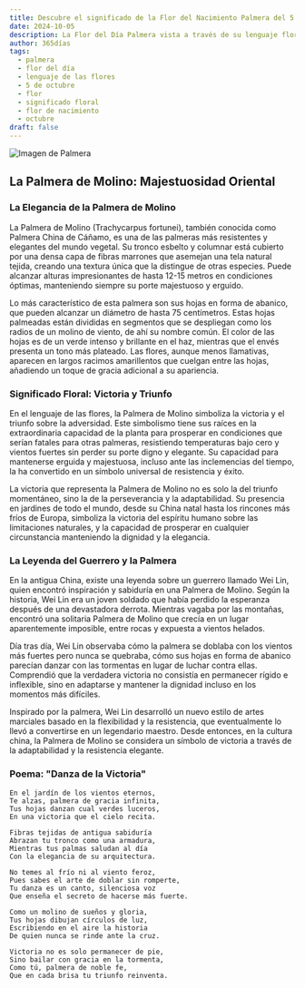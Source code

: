```yaml
---
title: Descubre el significado de la Flor del Nacimiento Palmera del 5 de octubre
date: 2024-10-05
description: La Flor del Día Palmera vista a través de su lenguaje floral e historias
author: 365días
tags:
  - palmera
  - flor del día
  - lenguaje de las flores
  - 5 de octubre
  - flor
  - significado floral
  - flor de nacimiento
  - octubre
draft: false
---
```


![Imagen de Palmera](https://cdn.pixabay.com/photo/2020/08/02/16/33/palm-5458039_960_720.jpg#center)


## La Palmera de Molino: Majestuosidad Oriental

### La Elegancia de la Palmera de Molino

La Palmera de Molino (Trachycarpus fortunei), también conocida como Palmera China de Cáñamo, es una de las palmeras más resistentes y elegantes del mundo vegetal. Su tronco esbelto y columnar está cubierto por una densa capa de fibras marrones que asemejan una tela natural tejida, creando una textura única que la distingue de otras especies. Puede alcanzar alturas impresionantes de hasta 12-15 metros en condiciones óptimas, manteniendo siempre su porte majestuoso y erguido.

Lo más característico de esta palmera son sus hojas en forma de abanico, que pueden alcanzar un diámetro de hasta 75 centímetros. Estas hojas palmeadas están divididas en segmentos que se despliegan como los radios de un molino de viento, de ahí su nombre común. El color de las hojas es de un verde intenso y brillante en el haz, mientras que el envés presenta un tono más plateado. Las flores, aunque menos llamativas, aparecen en largos racimos amarillentos que cuelgan entre las hojas, añadiendo un toque de gracia adicional a su apariencia.

### Significado Floral: Victoria y Triunfo

En el lenguaje de las flores, la Palmera de Molino simboliza la victoria y el triunfo sobre la adversidad. Este simbolismo tiene sus raíces en la extraordinaria capacidad de la planta para prosperar en condiciones que serían fatales para otras palmeras, resistiendo temperaturas bajo cero y vientos fuertes sin perder su porte digno y elegante. Su capacidad para mantenerse erguida y majestuosa, incluso ante las inclemencias del tiempo, la ha convertido en un símbolo universal de resistencia y éxito.

La victoria que representa la Palmera de Molino no es solo la del triunfo momentáneo, sino la de la perseverancia y la adaptabilidad. Su presencia en jardines de todo el mundo, desde su China natal hasta los rincones más fríos de Europa, simboliza la victoria del espíritu humano sobre las limitaciones naturales, y la capacidad de prosperar en cualquier circunstancia manteniendo la dignidad y la elegancia.

### La Leyenda del Guerrero y la Palmera

En la antigua China, existe una leyenda sobre un guerrero llamado Wei Lin, quien encontró inspiración y sabiduría en una Palmera de Molino. Según la historia, Wei Lin era un joven soldado que había perdido la esperanza después de una devastadora derrota. Mientras vagaba por las montañas, encontró una solitaria Palmera de Molino que crecía en un lugar aparentemente imposible, entre rocas y expuesta a vientos helados.

Día tras día, Wei Lin observaba cómo la palmera se doblaba con los vientos más fuertes pero nunca se quebraba, cómo sus hojas en forma de abanico parecían danzar con las tormentas en lugar de luchar contra ellas. Comprendió que la verdadera victoria no consistía en permanecer rígido e inflexible, sino en adaptarse y mantener la dignidad incluso en los momentos más difíciles.

Inspirado por la palmera, Wei Lin desarrolló un nuevo estilo de artes marciales basado en la flexibilidad y la resistencia, que eventualmente lo llevó a convertirse en un legendario maestro. Desde entonces, en la cultura china, la Palmera de Molino se considera un símbolo de victoria a través de la adaptabilidad y la resistencia elegante.

### Poema: "Danza de la Victoria"

    En el jardín de los vientos eternos,
    Te alzas, palmera de gracia infinita,
    Tus hojas danzan cual verdes luceros,
    En una victoria que el cielo recita.

    Fibras tejidas de antigua sabiduría
    Abrazan tu tronco como una armadura,
    Mientras tus palmas saludan al día
    Con la elegancia de su arquitectura.

    No temes al frío ni al viento feroz,
    Pues sabes el arte de doblar sin romperte,
    Tu danza es un canto, silenciosa voz
    Que enseña el secreto de hacerse más fuerte.

    Como un molino de sueños y gloria,
    Tus hojas dibujan círculos de luz,
    Escribiendo en el aire la historia
    De quien nunca se rinde ante la cruz.

    Victoria no es solo permanecer de pie,
    Sino bailar con gracia en la tormenta,
    Como tú, palmera de noble fe,
    Que en cada brisa tu triunfo reinventa.